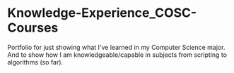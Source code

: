 # Knowledge-Experience_COSC-Courses
Portfolio for just showing what I've learned in my Computer Science major. And to show how I am knowledgeable/capable in subjects from scripting to algorithms (so far). 
